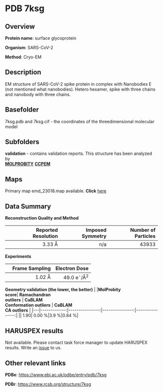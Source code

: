 # PDB 7ksg

## Overview

**Protein name**: surface glycoprotein

**Organism**: SARS-CoV-2

**Method**: Cryo-EM

## Description

EM structure of SARS-CoV-2 spike protein in complex with Nanobodies E (not mentioned what nanobodies). Hetero hexamer, spike with three chains and nanobody with three chains.

## Basefolder

7ksg.pdb and 7ksg.cif - the coordinates of the threedimensional molecular model

## Subfolders





**validation** - contains validation reports. This structure has been analyzed by <br>  [**MOLPROBITY**](https://github.com/thorn-lab/coronavirus_structural_task_force/tree/master/pdb/surface_glycoprotein/SARS-CoV-2/7ksg/validation/molprobity)   [**CCPEM**](https://github.com/thorn-lab/coronavirus_structural_task_force/tree/master/pdb/surface_glycoprotein/SARS-CoV-2/7ksg/validation/ccpem-validation) 



## Maps

Primary map emd_23018.map available. **Click** [here](http://ftp.wwpdb.org/pub/emdb/structures/EMD-23018/map/) 

## Data Summary
**Reconstruction Quality and Method**

|   | Reported Resolution | Imposed Symmetry | Number of Particles |
|---|-------------:|----------------:|--------------:|
|   |3.33 Å|n/a|43933|

**Experiments**

|   | Frame Sampling | Electron Dose |
|---|-------------:|----------------:|
|   |1.02 Å|49.0 e<sup>-</sup>/Å<sup>2</sup>|

**Geometry validation (the lower, the better)**
|   |**MolProbity<br>score**| **Ramachandran<br>outliers** | **CaBLAM<br>Conformation outliers** | **CaBLAM<br>CA outliers** |
|---|-------------:|----------------:|----------------:|----------------:|
||  1.90|  0.00 %|3.9 %|0.84 %|

## HARUSPEX results

Not available. Please contact task force manager to update HARUSPEX results. Write an [issue](https://github.com/thorn-lab/coronavirus_structural_task_force/issues) to us.

## Other relevant links 
**PDBe**:  https://www.ebi.ac.uk/pdbe/entry/pdb/7ksg
 
**PDBr**: https://www.rcsb.org/structure/7ksg 
